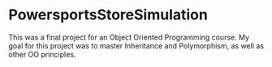 # PowersportsStoreSimulation

This was a final project for an Object Oriented Programming course. My goal for this project was to master Inheritance and Polymorphism, as well as other OO principles.

